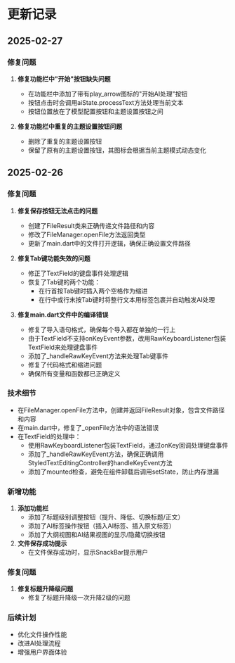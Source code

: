 # 更新记录

## 2025-02-27

### 修复问题

1.  **修复功能栏中"开始"按钮缺失问题**
    -   在功能栏中添加了带有play_arrow图标的"开始AI处理"按钮
    -   按钮点击时会调用aiState.processText方法处理当前文本
    -   按钮位置放在了模型配置按钮和主题设置按钮之间

2.  **修复功能栏中重复的主题设置按钮问题**
    -   删除了重复的主题设置按钮
    -   保留了原有的主题设置按钮，其图标会根据当前主题模式动态变化

## 2025-02-26

### 修复问题

1.  **修复保存按钮无法点击的问题**
    -   创建了FileResult类来正确传递文件路径和内容
    -   修改了FileManager.openFile方法返回类型
    -   更新了main.dart中的文件打开逻辑，确保正确设置文件路径

2.  **修复Tab键功能失效的问题**
    -   修正了TextField的键盘事件处理逻辑
    -   恢复了Tab键的两个功能：
        -   在行首按Tab键时插入两个空格作为缩进
        -   在行中或行末按Tab键时将整行文本用<ai>标签包裹并自动触发AI处理

3.  **修复main.dart文件中的编译错误**
    -   修复了导入语句格式，确保每个导入都在单独的一行上
    -   由于TextField不支持onKeyEvent参数，改用RawKeyboardListener包装TextField来处理键盘事件
    -   添加了\_handleRawKeyEvent方法来处理Tab键事件
    -   修复了代码格式和缩进问题
    -   确保所有变量和函数都已正确定义

### 技术细节

-   在FileManager.openFile方法中，创建并返回FileResult对象，包含文件路径和内容
-   在main.dart中，修复了\_openFile方法中的语法错误
-   在TextField的处理中：
    -   使用RawKeyboardListener包装TextField，通过onKey回调处理键盘事件
    -   添加了\_handleRawKeyEvent方法，确保正确调用StyledTextEditingController的handleKeyEvent方法
    -   添加了mounted检查，避免在组件卸载后调用setState，防止内存泄漏

### 新增功能

1.  **添加功能栏**
    -   添加了标题级别调整按钮（提升、降低、切换标题/正文）
    -   添加了AI标签操作按钮（插入AI标签、插入原文标签）
    -   添加了大纲视图和AI结果视图的显示/隐藏切换按钮
2.  **文件保存成功提示**
    -   在文件保存成功时，显示SnackBar提示用户

### 修复问题

1.  **修复标题升降级问题**
    -   修复了标题升降级一次升降2级的问题

### 后续计划

-   优化文件操作性能
-   改进AI处理流程
-   增强用户界面体验
